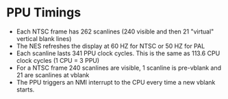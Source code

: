 # PPU Timings

* Each NTSC frame has 262 scanlines (240 visible and then 21 "virtual" vertical blank lines)
* The NES refreshes the display at 60 HZ for NTSC or 50 HZ for PAL
* Each scanline lasts 341 PPU clock cycles.  This is the same as 113.6 CPU clock cycles (1 CPU = 3 PPU)
* For a NTSC frame 240 scanlines are visible, 1 scanline is pre-vblank and 21 are scanlines at vblank
* The PPU triggers an NMI interrupt to the CPU every time a new vblank starts.